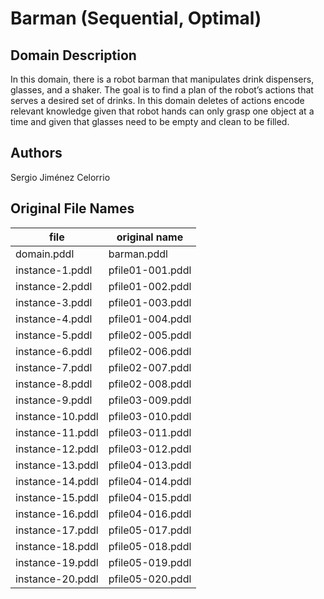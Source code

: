 # Barman (Sequential, Optimal)

## Domain Description

In this domain, there is a robot barman that manipulates drink dispensers, glasses, and a shaker.
The goal is to find a plan of the robot’s actions that serves a desired set of drinks.
In this domain deletes of actions encode relevant knowledge given that robot hands can only grasp one object at a time and given that glasses need to be empty and clean to be filled.

## Authors

Sergio Jiménez Celorrio

## Original File Names

| file             | original name    |
|------------------|------------------|
| domain.pddl      | barman.pddl      |
| instance-1.pddl  | pfile01-001.pddl |
| instance-2.pddl  | pfile01-002.pddl |
| instance-3.pddl  | pfile01-003.pddl |
| instance-4.pddl  | pfile01-004.pddl |
| instance-5.pddl  | pfile02-005.pddl |
| instance-6.pddl  | pfile02-006.pddl |
| instance-7.pddl  | pfile02-007.pddl |
| instance-8.pddl  | pfile02-008.pddl |
| instance-9.pddl  | pfile03-009.pddl |
| instance-10.pddl | pfile03-010.pddl |
| instance-11.pddl | pfile03-011.pddl |
| instance-12.pddl | pfile03-012.pddl |
| instance-13.pddl | pfile04-013.pddl |
| instance-14.pddl | pfile04-014.pddl |
| instance-15.pddl | pfile04-015.pddl |
| instance-16.pddl | pfile04-016.pddl |
| instance-17.pddl | pfile05-017.pddl |
| instance-18.pddl | pfile05-018.pddl |
| instance-19.pddl | pfile05-019.pddl |
| instance-20.pddl | pfile05-020.pddl |
